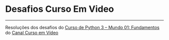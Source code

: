 # Desafios Curso Em Video
---------------------------------
Resoluções dos desafios do [Curso de Python 3 – Mundo 01: Fundamentos](https://www.youtube.com/playlist?list=PLHz_AreHm4dlKP6QQCekuIPky1CiwmdI6) do [Canal Curso em Vídeo](https://www.youtube.com/channel/UCrWvhVmt0Qac3HgsjQK62FQ)
